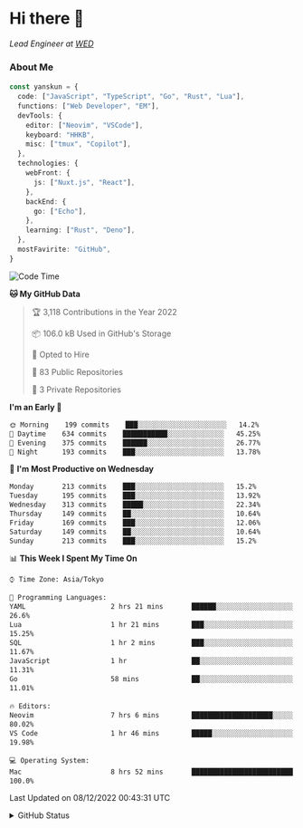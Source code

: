 # Hi there&nbsp;:wave:

_Lead Engineer at [WED](https://github.com/wedinc)_

### About Me

```ts
const yanskun = {
  code: ["JavaScript", "TypeScript", "Go", "Rust", "Lua"],
  functions: ["Web Developer", "EM"],
  devTools: {
    editor: ["Neovim", "VSCode"],
    keyboard: "HHKB",
    misc: ["tmux", "Copilot"],
  },
  technologies: {
    webFront: {
      js: ["Nuxt.js", "React"],
    },
    backEnd: {
      go: ["Echo"],
    },
    learning: ["Rust", "Deno"],
  },
  mostFavirite: "GitHub",
}
```

<!--START_SECTION:waka-->
![Code Time](http://img.shields.io/badge/Code%20Time-12%20hrs%2023%20mins-blue)

**🐱 My GitHub Data** 

> 🏆 3,118 Contributions in the Year 2022
 > 
> 📦 106.0 kB Used in GitHub's Storage 
 > 
> 💼 Opted to Hire
 > 
> 📜 83 Public Repositories 
 > 
> 🔑 3 Private Repositories  
 > 
**I'm an Early 🐤** 

```text
🌞 Morning    199 commits    ███░░░░░░░░░░░░░░░░░░░░░░   14.2% 
🌆 Daytime    634 commits    ███████████░░░░░░░░░░░░░░   45.25% 
🌃 Evening    375 commits    ██████░░░░░░░░░░░░░░░░░░░   26.77% 
🌙 Night      193 commits    ███░░░░░░░░░░░░░░░░░░░░░░   13.78%

```
📅 **I'm Most Productive on Wednesday** 

```text
Monday       213 commits    ███░░░░░░░░░░░░░░░░░░░░░░   15.2% 
Tuesday      195 commits    ███░░░░░░░░░░░░░░░░░░░░░░   13.92% 
Wednesday    313 commits    █████░░░░░░░░░░░░░░░░░░░░   22.34% 
Thursday     149 commits    ██░░░░░░░░░░░░░░░░░░░░░░░   10.64% 
Friday       169 commits    ███░░░░░░░░░░░░░░░░░░░░░░   12.06% 
Saturday     149 commits    ██░░░░░░░░░░░░░░░░░░░░░░░   10.64% 
Sunday       213 commits    ███░░░░░░░░░░░░░░░░░░░░░░   15.2%

```


📊 **This Week I Spent My Time On** 

```text
⌚︎ Time Zone: Asia/Tokyo

💬 Programming Languages: 
YAML                     2 hrs 21 mins       ██████░░░░░░░░░░░░░░░░░░░   26.6% 
Lua                      1 hr 21 mins        ███░░░░░░░░░░░░░░░░░░░░░░   15.25% 
SQL                      1 hr 2 mins         ███░░░░░░░░░░░░░░░░░░░░░░   11.67% 
JavaScript               1 hr                ██░░░░░░░░░░░░░░░░░░░░░░░   11.31% 
Go                       58 mins             ██░░░░░░░░░░░░░░░░░░░░░░░   11.01%

🔥 Editors: 
Neovim                   7 hrs 6 mins        ████████████████████░░░░░   80.02% 
VS Code                  1 hr 46 mins        █████░░░░░░░░░░░░░░░░░░░░   19.98%

💻 Operating System: 
Mac                      8 hrs 52 mins       █████████████████████████   100.0%

```


 Last Updated on 08/12/2022 00:43:31 UTC
<!--END_SECTION:waka-->

<details>
<summary>GitHub Status</summary>
<picture>
  <source media="(prefers-color-scheme: dark)" srcset="https://raw.githubusercontent.com/yanskun/yanskun/master/profile-summary-card-output/nord_dark/0-profile-details.svg">
 <img src="https://raw.githubusercontent.com/yanskun/yanskun/master/profile-summary-card-output/default/0-profile-details.svg">
</picture>
<br>
<picture>
  <source media="(prefers-color-scheme: dark)" srcset="https://raw.githubusercontent.com/yanskun/yanskun/master/profile-summary-card-output/nord_dark/1-repos-per-language.svg">
 <img src="https://raw.githubusercontent.com/yanskun/yanskun/master/profile-summary-card-output/default/1-repos-per-language.svg">
</picture>
<picture>
  <source media="(prefers-color-scheme: dark)" srcset="https://raw.githubusercontent.com/yanskun/yanskun/master/profile-summary-card-output/nord_dark/2-most-commit-language.svg">
 <img src="https://raw.githubusercontent.com/yanskun/yanskun/master/profile-summary-card-output/default/2-most-commit-language.svg">
</picture>
<br>
<picture>
  <source media="(prefers-color-scheme: dark)" srcset="https://raw.githubusercontent.com/yanskun/yanskun/master/profile-summary-card-output/nord_dark/3-stats.svg">
 <img src="https://raw.githubusercontent.com/yanskun/yanskun/master/profile-summary-card-output/default/3-stats.svg">
</picture>
<picture>
  <source media="(prefers-color-scheme: dark)" srcset="https://raw.githubusercontent.com/yanskun/yanskun/master/profile-summary-card-output/nord_dark/4-productive-time.svg">
 <img src="https://raw.githubusercontent.com/yanskun/yanskun/master/profile-summary-card-output/default/4-productive-time.svg">
</picture>
</details>
